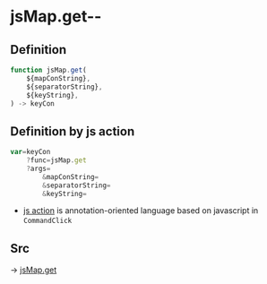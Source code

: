 # jsMap.get--

## Definition

```js.js
function jsMap.get(
	${mapConString},
	${separatorString},
	${keyString},
) -> keyCon
```


## Definition by js action

```js.js
var=keyCon
	?func=jsMap.get
	?args=
		&mapConString=
		&separatorString=
		&keyString=
```

- [js action](#) is annotation-oriented language based on javascript in `CommandClick`

## Src

-> [jsMap.get](https://github.com/puutaro/CommandClick/blob/master/app/src/main/java/com/puutaro/commandclick/fragment_lib/terminal_fragment/js_interface/JsMap.kt#L26)


